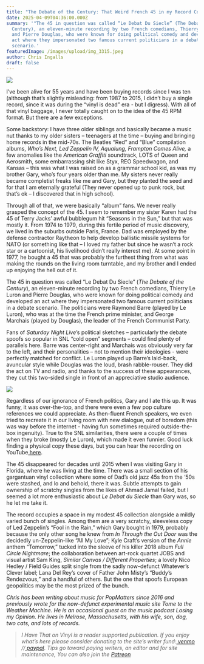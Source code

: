 ```yaml
---
title: "The Debate of the Century: That Weird French 45 in my Record Collection"
date: 2025-04-09T04:36:00.000Z
summary: '"The 45 in question was called “Le Debat Du Siecle” (The Debate of the
  Century), an eleven-minute recording by two French comedians, Thierry Le Luron
  and Pierre Douglas, who were known for doing political comedy and developed an
  act where they impersonated two famous current politicians in a debate
  scenario.'
featuredImage: /images/upload/img_3315.jpeg
author: Chris Ingalls
draft: false
---
```

![](/images/upload/img_3315.jpeg)

I’ve been alive for 55 years and have been buying records since I was ten (although that’s slightly misleading: from 1987 to 2015, I didn’t buy a single record, since it was during the “vinyl is dead” era - but I digress). With all of that vinyl baggage, I never totally caught on to the idea of the 45 RPM format. But there are a few exceptions.

Some backstory: I have three older siblings and basically became a music nut thanks to my older sisters – teenagers at the time – buying and bringing home records in the mid-70s. The Beatles “Red” and “Blue” compilation albums, *Who’s Next, Led Zeppelin IV, Aqualung, Frampton Comes Alive,* a few anomalies like the *American Graffiti* soundtrack, LOTS of Queen and Aerosmith, some embarrassing shit like Styx, REO Speedwagon, and Kansas – this was what I was raised on as a grammar school kid, as was my brother Gary, who’s four years older than me. My sisters never really became completist freaks like me and Gary, but they planted the seed and for that I am eternally grateful (They never opened up to punk rock, but that’s ok – I discovered that in high school).

Through all of that, we were basically “album” fans. We never really grasped the concept of the 45. I seem to remember my sister Karen had the 45 of Terry Jacks’ awful bubblegum hit “Seasons in the Sun,” but that was mostly it. From 1974 to 1979, during this fertile period of music discovery, we lived in the suburbs outside Paris, France. Dad was employed by the defense contractor Raytheon to help develop ballistic missile systems for NATO (or something like that – I loved my father but since he wasn’t a rock star or a cartoonist, his livelihood didn’t really interest me). At some point in 1977, he bought a 45 that was probably the furthest thing from what was making the rounds on the living room turntable, and my brother and I ended up enjoying the hell out of it.

The 45 in question was called “Le Debat Du Siecle” (*The Debate of the Century*), an eleven-minute recording by two French comedians, Thierry Le Luron and Pierre Douglas, who were known for doing political comedy and developed an act where they impersonated two famous current politicians in a debate scenario. The politicians were Raymond Barre (played by Le Luron), who was at the time the French prime minister, and George Marchais (played by Douglas), the leader of the French Communist Party.

Fans of *Saturday Night Live*’s political sketches – particularly the debate spoofs so popular in SNL “cold open” segments – could find plenty of parallels here. Barre was center-right and Marchais was obviously very far to the left, and their personalities – not to mention their ideologies - were perfectly matched for conflict. Le Luron played up Barre’s laid-back, avuncular style while Douglas was the loud, brash rabble-rouser. They did the act on TV and radio, and thanks to the success of these appearances, they cut this two-sided single in front of an appreciative studio audience.

![](/images/upload/img_3319.jpeg)

Regardless of our ignorance of French politics, Gary and I ate this up. It was funny, it was over-the-top, and there were even a few pop culture references we could appreciate. As then-fluent French speakers, we even tried to recreate it in our living room with new dialogue, out of boredom (this was way before the internet - having fun sometimes required outside-the-box ingenuity). True to the SNL similarities, there were a couple of times when they broke (mostly Le Luron), which made it even funnier. Good luck finding a physical copy these days, but you can hear the recording on YouTube[ here](https://www.youtube.com/watch?v=3-9PzDu9bs4).

The 45 disappeared for decades until 2015 when I was visiting Gary in Florida, where he was living at the time. There was a small section of his gargantuan vinyl collection where some of Dad’s old jazz 45s from the ‘50s were stashed, and lo and behold, there it was. Subtle attempts to gain ownership of scratchy singles from the likes of Ahmad Jamal failed, but I seemed a lot more enthusiastic about *Le Debat du Siecle* than Gary was, so he let me take it.

The record occupies a space in my modest 45 collection alongside a mildly varied bunch of singles. Among them are a very scratchy, sleeveless copy of Led Zeppelin’s “Fool in the Rain,” which Gary bought in 1979, probably because the only other song he knew from *In Through the Out Door* was the decidedly un-Zeppelin-like “All My Love”; Kyle Craft’s version of the *Annie* anthem “Tomorrow,” tucked into the sleeve of his killer 2018 album *Full Circle Nightmare*; the collaboration between art-rock quartet JOBS and visual artist Sam King, *Similar Canvas / Different Properties*; a lovely Nico Hedley / Field Guides split single from the sadly now-defunct Whatever’s Clever label; Lana Del Rey’s cover of Father John Misty’s “Buddy’s Rendezvous,” and a handful of others. But the one that spoofs European geopolitics may be the most prized of the bunch. 

*Chris has been writing about music for PopMatters since 2016 and previously wrote for the now-defunct experimental music site Tome to the Weather Machine. He is an occasional guest on the music podcast Losing my Opinion. He lives in Melrose, Massachusetts, with his wife, son, dog, two cats, and lots of records.*

> *I Have That on Vinyl is a reader supported publication. If you enjoy what’s here please consider donating to the site’s writer fund:[ venmo](https://account.venmo.com/u/Michele-Catalano2659) //[ paypal](https://www.paypal.com/paypalme/goingitaloneny?country.x=US&locale.x=en_US)*. *Tips go toward paying writers, an editor and for site maintenance, You can also join the [Patreon](https://www.patreon.com/c/IHaveThatonVinyl)*
